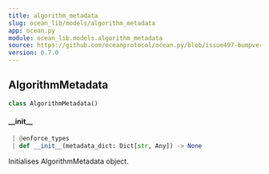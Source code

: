 ```yaml
---
title: algorithm_metadata
slug: ocean_lib/models/algorithm_metadata
app: ocean.py
module: ocean_lib.models.algorithm_metadata
source: https://github.com/oceanprotocol/ocean.py/blob/issue497-bumpversion-to-v0.7.0/ocean_lib/models/algorithm_metadata.py
version: 0.7.0
---
```

## AlgorithmMetadata

```python
class AlgorithmMetadata()
```

#### \_\_init\_\_

```python
 | @enforce_types
 | def __init__(metadata_dict: Dict[str, Any]) -> None
```

Initialises AlgorithmMetadata object.

